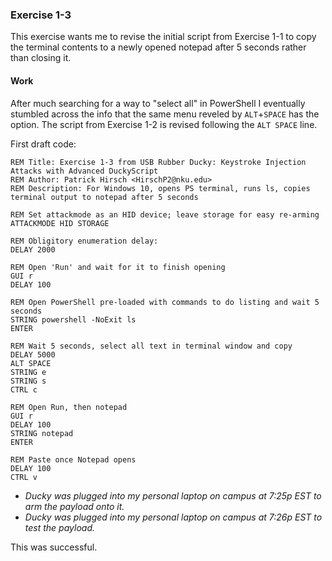### Exercise 1-3
This exercise wants me to revise the initial script from Exercise 1-1 to copy the terminal contents to a newly opened notepad after 5 seconds rather than closing it.

#### Work
After much searching for a way to "select all" in PowerShell I eventually stumbled across the info that the same menu reveled by `ALT`+`SPACE` has the option.  The script from Exercise 1-2 is revised following the `ALT SPACE` line.

First draft code:
```DuckyScript
REM Title: Exercise 1-3 from USB Rubber Ducky: Keystroke Injection Attacks with Advanced DuckyScript
REM Author: Patrick Hirsch <HirschP2@nku.edu>
REM Description: For Windows 10, opens PS terminal, runs ls, copies terminal output to notepad after 5 seconds

REM Set attackmode as an HID device; leave storage for easy re-arming
ATTACKMODE HID STORAGE

REM Obligitory enumeration delay:
DELAY 2000

REM Open 'Run' and wait for it to finish opening
GUI r
DELAY 100

REM Open PowerShell pre-loaded with commands to do listing and wait 5 seconds
STRING powershell -NoExit ls
ENTER

REM Wait 5 seconds, select all text in terminal window and copy
DELAY 5000
ALT SPACE
STRING e
STRING s
CTRL c

REM Open Run, then notepad
GUI r
DELAY 100
STRING notepad
ENTER

REM Paste once Notepad opens
DELAY 100
CTRL v
```

* *Ducky was plugged into my personal laptop on campus at 7:25p EST to arm the payload onto it.*
* *Ducky was plugged into my personal laptop on campus at 7:26p EST to test the payload.*

This was successful. 